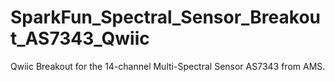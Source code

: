 # SparkFun_Spectral_Sensor_Breakout_AS7343_Qwiic
Qwiic Breakout for the 14-channel Multi-Spectral Sensor AS7343 from AMS.
